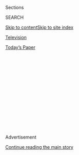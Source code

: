 <div id="app">

<div>

<div>

<div>

<div class="NYTAppHideMasthead css-1q2w90k e1suatyy0">

<div class="section css-ui9rw0 e1suatyy2">

<div class="css-eph4ug er09x8g0">

<div class="css-6n7j50">

</div>

<span class="css-1dv1kvn">Sections</span>

<div class="css-10488qs">

<span class="css-1dv1kvn">SEARCH</span>

</div>

[Skip to content](#site-content)[Skip to site
index](#site-index)

</div>

<div id="masthead-section-label" class="css-1wr3we4 eaxe0e00">

[Television](https://www.nytimes.com/section/arts/television)

</div>

<div class="css-10698na e1huz5gh0">

</div>

</div>

<div id="masthead-bar-one" class="section hasLinks css-15hmgas e1csuq9d3">

<div class="css-uqyvli e1csuq9d0">

</div>

<div class="css-1uqjmks e1csuq9d1">

</div>

<div class="css-9e9ivx">

[](https://myaccount.nytimes.com/auth/login?response_type=cookie&client_id=vi)

</div>

<div class="css-1bvtpon e1csuq9d2">

[Today’s
Paper](https://www.nytimes.com/section/todayspaper)

</div>

</div>

</div>

</div>

<div data-aria-hidden="false">

<div id="site-content" data-role="main">

<div>

<div class="css-1aor85t" style="opacity:0.000000001;z-index:-1;visibility:hidden">

<div class="css-1hqnpie">

<div class="css-epjblv">

<span class="css-17xtcya">[Television](/section/arts/television)</span><span class="css-x15j1o">|</span><span class="css-fwqvlz">What’s
on TV Tuesday: ‘John Lewis: Celebrating a Hero’ and a Timely
Documentary</span>

</div>

<div class="css-k008qs">

<div class="css-1iwv8en">

<span class="css-18z7m18"></span>

<div>

</div>

</div>

<span class="css-1n6z4y">https://nyti.ms/31fdwFD</span>

<div class="css-1705lsu">

<div class="css-4xjgmj">

<div class="css-4skfbu" data-role="toolbar" data-aria-label="Social Media Share buttons, Save button, and Comments Panel with current comment count" data-testid="share-tools">

  - 
  - 
  - 
  - 
    
    <div class="css-6n7j50">
    
    </div>

  - 

</div>

</div>

</div>

</div>

</div>

</div>

<div id="NYT_TOP_BANNER_REGION" class="css-13pd83m">

</div>

<div id="top-wrapper" class="css-1sy8kpn">

<div id="top-slug" class="css-l9onyx">

Advertisement

</div>

[Continue reading the main
story](#after-top)

<div class="ad top-wrapper" style="text-align:center;height:100%;display:block;min-height:250px">

<div id="top" class="place-ad" data-position="top" data-size-key="top">

</div>

</div>

<div id="after-top">

</div>

</div>

<div>

<div id="sponsor-wrapper" class="css-1hyfx7x">

<div id="sponsor-slug" class="css-19vbshk">

Supported by

</div>

[Continue reading the main
story](#after-sponsor)

<div id="sponsor" class="ad sponsor-wrapper" style="text-align:center;height:100%;display:block">

</div>

<div id="after-sponsor">

</div>

</div>

<div class="css-186x18t">

</div>

<div class="css-1vkm6nb ehdk2mb0">

# What’s on TV Tuesday: ‘John Lewis: Celebrating a Hero’ and a Timely Documentary

</div>

Celebrities come together to honor the congressman. And “The Stand: How
One Gesture Shook the World” revisits an iconic image from the 1968
Summer Olympics.

<div class="css-79elbk" data-testid="photoviewer-wrapper">

<div class="css-z3e15g" data-testid="photoviewer-wrapper-hidden">

</div>

<div class="css-1a48zt4 ehw59r15" data-testid="photoviewer-children">

![<span class="css-16f3y1r e13ogyst0" data-aria-hidden="true">John
Lewis, who died on July 17, on the Edmund Pettus Bridge in 2018. CBS
will honor him with an hourlong tribute on
Tuesday.</span><span class="css-cnj6d5 e1z0qqy90" itemprop="copyrightHolder"><span class="css-1ly73wi e1tej78p0">Credit...</span><span><span>Albert
Cesare/The Montgomery Advertiser, via Associated
Press</span></span></span>](https://static01.nyt.com/images/2020/08/04/arts/04tvcol-lewis/04tvcol-lewis-articleLarge.jpg?quality=75&auto=webp&disable=upscale)

</div>

</div>

<div class="css-18e8msd">

<div class="css-vp77d3 epjyd6m0">

<div class="css-1baulvz">

By <span class="css-1baulvz last-byline" itemprop="name">Lauren
Messman</span>

</div>

</div>

  - Aug. 4, 2020, <span class="css-epvm6">1:00 a.m.
    ET</span>

  - 
    
    <div class="css-4xjgmj">
    
    <div class="css-d8bdto" data-role="toolbar" data-aria-label="Social Media Share buttons, Save button, and Comments Panel with current comment count" data-testid="share-tools">
    
      - 
      - 
      - 
      - 
        
        <div class="css-6n7j50">
        
        </div>
    
      - 
    
    </div>
    
    </div>

</div>

</div>

<div class="section meteredContent css-1r7ky0e" name="articleBody" itemprop="articleBody">

<div class="css-1fanzo5 StoryBodyCompanionColumn">

<div class="css-53u6y8">

## What’s on TV

**JOHN LEWIS: CELEBRATING A HERO** *10 p.m. on CBS.* On Thursday,
Representative John Lewis, [who died on
July 17](https://www.nytimes.com/2020/07/17/us/john-lewis-dead.html),
was [eulogized by three former
presidents](https://www.nytimes.com/2020/07/30/us/john-lewis-live-funeral.html?searchResultPosition=8)
at the Ebenezer Baptist Church in Atlanta. Lewis, a luminary of the
civil rights movement, represented the city in Congress for more than
three decades, following his years as an activist working alongside the
Rev. Dr. Martin Luther King Jr. In a continued celebration of his
legacy, Oprah Winfrey, Tyler Perry, Gayle King and Brad Pitt will host
this one-hour special that looks back at Lewis’s tireless civil rights
work and political career, featuring appearances by Common, Jennifer
Hudson, John Legend, Trevor Noah, Billy Porter and more.

**THE SWAMP** *9 p.m. on HBO.* A key rallying cry during President
Trump’s 2016 campaign was his promise to[“drain the
swamp”](https://www.nytimes.com/2020/07/06/us/politics/trump-lobbyists-swamp-campaign.html)
by battling the corruption of special interests, lobbyists and big-money
donors in Washington. This documentary follows three Republican
congressmen who have tried to champion that mission: [Rep. Matt
Gaetz](https://www.nytimes.com/2019/03/30/us/politics/matt-gaetz-trump.html)
of Florida, [Rep. Thomas
Massie](https://www.nytimes.com/2020/03/27/us/politics/thomas-massie-coronavirus.html?searchResultPosition=5)
of Kentucky and [Rep. Ken
Buck](https://www.nytimes.com/2019/04/03/us/politics/trump-republican-party.html?searchResultPosition=12)
of Colorado. Over the course of a year, they navigate fund-raising
requirements; the process of securing key committee assignments; and
relationships with lobbyists and special interest groups. The result is
a look at what substantial reform might actually require.

## What’s Streaming

</div>

</div>

<div class="css-79elbk" data-testid="photoviewer-wrapper">

<div class="css-z3e15g" data-testid="photoviewer-wrapper-hidden">

</div>

<div class="css-1a48zt4 ehw59r15" data-testid="photoviewer-children">

![<span class="css-16f3y1r e13ogyst0" data-aria-hidden="true">Tommie
Smith, center, and John Carlos, right, at the 1968 Summer
Olympics.</span><span class="css-cnj6d5 e1z0qqy90" itemprop="copyrightHolder"><span class="css-1ly73wi e1tej78p0">Credit...</span><span>Getty
Images</span></span>](https://static01.nyt.com/images/2020/08/04/arts/04tvcol-stand/04tvcol-stand-articleLarge.jpg?quality=75&auto=webp&disable=upscale)

</div>

</div>

<div class="css-1fanzo5 StoryBodyCompanionColumn">

<div class="css-53u6y8">

**THE STAND: HOW ONE GESTURE SHOOK THE WORLD** (2020) [*Rent or
buy*](https://tv.apple.com/us/movie/the-stand-how-one-gesture-shook-the-world/umc.cmc.hw5jhieqcimd8aiuxc8pnx1w)
*on iTunes, Google Play and other streaming platforms and pay TV
operators.* At the 1968 Summer Olympics, the runners [Tommie
Smith](https://www.nytimes.com/2020/06/13/sports/tommie-smith-protest-colin-kaepernick.html)
and [John
Carlos](https://www.nytimes.com/2011/10/11/sports/john-carlos-of-68-olympics-protest-maintains-his-passion.html)
stepped up to the podium, accepted their medals and raised their fists
during the national anthem to protest the treatment of Black Americans.
“Depending on your perspective, their silent gesture of protest was
one of the most disturbing images in the history of American sports, or
one of the most inspiring,” William C. Rhoden wrote of the protest in
[The New York
Times.](https://www.nytimes.com/2016/07/18/sports/olympics/john-carlos-tommie-smith-committee-apology.html)
This documentary looks back on the circumstances that led to that
moment, as well as the way their protest has [inspired outspoken
athletes
today.](https://www.nytimes.com/2018/09/06/sports/kaepernick-nike-kneeling.html)

</div>

</div>

<div class="css-79elbk" data-testid="photoviewer-wrapper">

<div class="css-z3e15g" data-testid="photoviewer-wrapper-hidden">

</div>

<div class="css-1a48zt4 ehw59r15" data-testid="photoviewer-children">

<div class="css-1xdhyk6 erfvjey0">

<span class="css-1ly73wi e1tej78p0">Image</span>

<div class="css-zjzyr8">

<div data-testid="lazyimage-container" style="height:257.77777777777777px">

</div>

</div>

</div>

<span class="css-16f3y1r e13ogyst0" data-aria-hidden="true">Sam Jay in
“Sam Jay: 3 In The
Morning.”</span><span class="css-cnj6d5 e1z0qqy90" itemprop="copyrightHolder"><span class="css-1ly73wi e1tej78p0">Credit...</span><span>Marcus
Russell Price/Netflix</span></span>

</div>

</div>

<div class="css-1fanzo5 StoryBodyCompanionColumn">

<div class="css-53u6y8">

**SAM JAY: 3 IN THE MORNING** *Stream on*
[*Netflix.*](https://www.netflix.com/search?q=sam%20jay&jbv=81078802) **
After bringing a [fresh perspective to the “Saturday Night Live”
writers’
room](https://www.vice.com/en_us/article/ywnn3x/snls-kenan-thompson-and-sam-jay-want-to-make-everyone-laugh),
the comedian Sam Jay is returning to the stage for her first hourlong
comedy special. In it, Jay jokes about her relationship and [the
intersectionality of her
identity](https://www.youtube.com/watch?v=D2EcvFfzu-o) as a lesbian of
color.

**RED PENGUINS** (2019) *Rent or buy on*
[*iTunes*](https://tv.apple.com/us/movie/red-penguins/umc.cmc.1a55rxdxlme2cwu9ylp4edln7)*,*
[*Vimeo*](https://vimeo.com/ondemand/redpenguins) *and other streaming
platforms and pay TV operators.* This documentary revisits a time in
sports history when [the American entertainment industry collided with
post-Soviet
Russia.](https://www.nytimes.com/1994/03/28/sports/hockey-from-russia-with-endorsements.html)
After the fall of the U.S.S.R., the famed Russian Red Army hockey team
became a pet project for a group of American investors. Under the
marketing whiz Steven Warshaw, the games were transformed into
spectacle, including bears on skates and exotic dancers, until oligarchs
and the Russian mob got involved.

</div>

</div>

</div>

<div>

</div>

<div>

</div>

<div>

</div>

<div>

<div id="bottom-wrapper" class="css-1ede5it">

<div id="bottom-slug" class="css-l9onyx">

Advertisement

</div>

[Continue reading the main
story](#after-bottom)

<div id="bottom" class="ad bottom-wrapper" style="text-align:center;height:100%;display:block;min-height:90px">

</div>

<div id="after-bottom">

</div>

</div>

</div>

</div>

</div>

## Site Index

<div>

</div>

## Site Information Navigation

  - [© <span>2020</span> <span>The New York Times
    Company</span>](https://help.nytimes.com/hc/en-us/articles/115014792127-Copyright-notice)

<!-- end list -->

  - [NYTCo](https://www.nytco.com/)
  - [Contact
    Us](https://help.nytimes.com/hc/en-us/articles/115015385887-Contact-Us)
  - [Work with us](https://www.nytco.com/careers/)
  - [Advertise](https://nytmediakit.com/)
  - [T Brand Studio](http://www.tbrandstudio.com/)
  - [Your Ad
    Choices](https://www.nytimes.com/privacy/cookie-policy#how-do-i-manage-trackers)
  - [Privacy](https://www.nytimes.com/privacy)
  - [Terms of
    Service](https://help.nytimes.com/hc/en-us/articles/115014893428-Terms-of-service)
  - [Terms of
    Sale](https://help.nytimes.com/hc/en-us/articles/115014893968-Terms-of-sale)
  - [Site
    Map](https://spiderbites.nytimes.com)
  - [Help](https://help.nytimes.com/hc/en-us)
  - [Subscriptions](https://www.nytimes.com/subscription?campaignId=37WXW)

</div>

</div>

</div>

</div>
